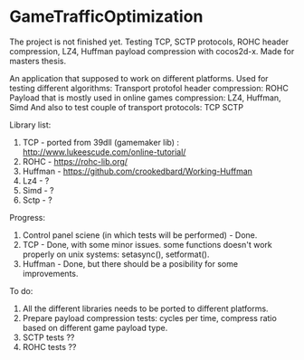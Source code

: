 # GameTrafficOptimization 
The project is not finished yet.
Testing TCP, SCTP protocols, ROHC header compression, LZ4, Huffman payload compression with cocos2d-x. Made for masters thesis.

An application that supposed to work on different platforms.
Used for testing different algorithms:
Transport protofol header compression: ROHC
Payload that is mostly used in online games compression: LZ4, Huffman, Simd
And also to test couple of transport protocols:
TCP
SCTP

Library list:
1. TCP - ported from 39dll (gamemaker lib) : http://www.lukeescude.com/online-tutorial/
2. ROHC - https://rohc-lib.org/
3. Huffman - https://github.com/crookedbard/Working-Huffman
4. Lz4 - ?
5. Simd - ?
6. Sctp - ?

Progress:
1. Control panel sciene (in which tests will be performed) - Done.
2. TCP - Done, with some minor issues. some functions doesn't work properly on unix systems: setasync(), setformat().
3. Huffman - Done, but there should be a posibility for some improvements.

To do:
1. All the different libraries needs to be ported to different platforms. 
2. Prepare payload compression tests: cycles per time, compress ratio based on different game payload type.
3. SCTP tests ??
4. ROHC tests ??
